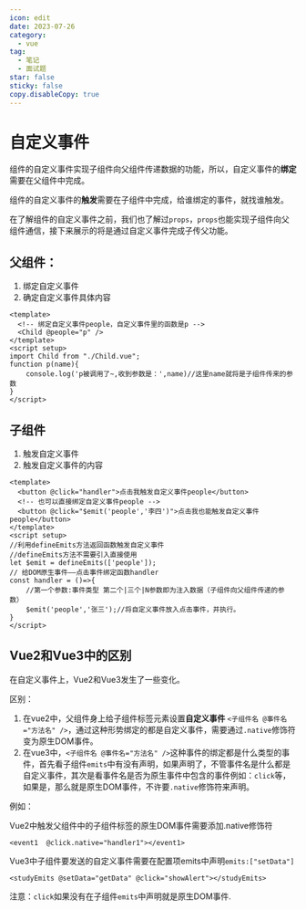 ```yaml
---
icon: edit
date: 2023-07-26
category:
  - vue
tag:
  - 笔记
  - 面试题
star: false
sticky: false
copy.disableCopy: true
---
```


# 自定义事件

组件的自定义事件实现子组件向父组件传递数据的功能，所以，自定义事件的**绑定**需要在父组件中完成。

组件的自定义事件的**触发**需要在子组件中完成，给谁绑定的事件，就找谁触发。

在了解组件的自定义事件之前，我们也了解过`props`，`props`也能实现子组件向父组件通信，接下来展示的将是通过自定义事件完成子传父功能。

<!-- more -->

## 父组件：

1. 绑定自定义事件
2. 确定自定义事件具体内容

```vue
<template>
  <!-- 绑定自定义事件people，自定义事件里的函数是p -->
  <Child @people="p" />
</template>
<script setup>
import Child from "./Child.vue";
function p(name){
    console.log('p被调用了~,收到参数是：',name)//这里name就将是子组件传来的参数
}
</script>
```

## 子组件

1. 触发自定义事件
2. 触发自定义事件的内容

```vue
<template>
  <button @click="handler">点击我触发自定义事件people</button>
  <!-- 也可以直接绑定自定义事件people -->
  <button @click="$emit('people','李四')">点击我也能触发自定义事件people</button>
</template>
<script setup>
//利用defineEmits方法返回函数触发自定义事件
//defineEmits方法不需要引入直接使用
let $emit = defineEmits(['people']);
// 给DOM原生事件——点击事件绑定函数handler
const handler = ()=>{
    //第一个参数:事件类型 第二个|三个|N参数即为注入数据（子组件向父组件传递的参数）
    $emit('people','张三');//将自定义事件放入点击事件，并执行。
}
</script>
```

## Vue2和Vue3中的区别

在自定义事件上，Vue2和Vue3发生了一些变化。

区别：

1. 在vue2中，父组件身上给子组件标签元素设置**自定义事件** `<子组件名 @事件名="方法名" />`，通过这种形势绑定的都是自定义事件，需要通过`.native`修饰符变为原生DOM事件。
2. 在vue3中，`<子组件名 @事件名="方法名" />`这种事件的绑定都是什么类型的事件，首先看子组件`emits`中有没有声明，如果声明了，不管事件名是什么都是自定义事件，其次是看事件名是否为原生事件中包含的事件例如：`click`等，如果是，那么就是原生DOM事件，不许要`.native`修饰符来声明。

例如：

Vue2中触发父组件中的子组件标签的原生DOM事件需要添加.native修饰符

```vue
<event1  @click.native="handler1"></event1>
```

Vue3中子组件要发送的自定义事件需要在配置项emits中声明`emits:["setData"]`

```vue
<studyEmits @setData="getData" @click="showAlert"></studyEmits> 
```

注意：`click`如果没有在子组件`emits`中声明就是原生DOM事件.
